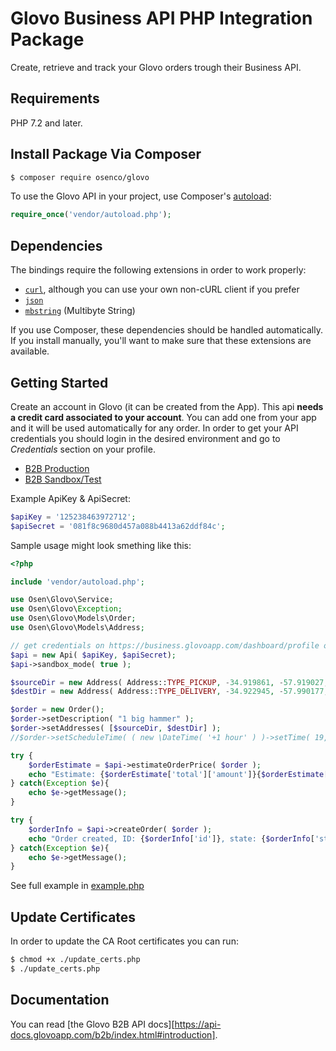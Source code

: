 # Glovo Business API PHP Integration Package

Create, retrieve and track your Glovo orders trough their Business API.

## Requirements

PHP 7.2 and later.

## Install Package Via Composer

```bash
$ composer require osenco/glovo
```

To use the Glovo API in your project, use Composer's [autoload](https://getcomposer.org/doc/01-basic-usage.md#autoloading):

```php
require_once('vendor/autoload.php');
```

## Dependencies

The bindings require the following extensions in order to work properly:

-   [`curl`](https://secure.php.net/manual/en/book.curl.php), although you can use your own non-cURL client if you prefer
-   [`json`](https://secure.php.net/manual/en/book.json.php)
-   [`mbstring`](https://secure.php.net/manual/en/book.mbstring.php) (Multibyte String)

If you use Composer, these dependencies should be handled automatically. If you install manually, you'll want to make sure that these extensions are available.

## Getting Started

Create an account in Glovo (it can be created from the App). This api **needs a credit card associated to your account**. You can add one from your app and it will be used automatically for any order. In order to get your API credentials you should login in the desired environment and go to _Credentials_ section on your profile.

-   [B2B Production](https://business.glovoapp.com/dashboard/profile)
-   [B2B Sandbox/Test](https://business.testglovo.com/dashboard/profile)

Example ApiKey & ApiSecret:

```php
$apiKey = '125238463972712';
$apiSecret = '081f8c9680d457a088b4413a62ddf84c';
```

Sample usage might look smething like this:

```php
<?php

include 'vendor/autoload.php';

use Osen\Glovo\Service;
use Osen\Glovo\Exception;
use Osen\Glovo\Models\Order;
use Osen\Glovo\Models\Address;

// get credentials on https://business.glovoapp.com/dashboard/profile or https://business.testglovo.com/dashboard/profile
$api = new Api( $apiKey, $apiSecret);
$api->sandbox_mode( true );

$sourceDir = new Address( Address::TYPE_PICKUP, -34.919861, -57.919027, "Diag. 73 1234", "1st floor" );
$destDir = new Address( Address::TYPE_DELIVERY, -34.922945, -57.990177, "Diag. 73 75", "3A");

$order = new Order();
$order->setDescription( "1 big hammer" );
$order->setAddresses( [$sourceDir, $destDir] );
//$order->setScheduleTime( ( new \DateTime( '+1 hour' ) )->setTime( 19, 0 ) );

try {
    $orderEstimate = $api->estimateOrderPrice( $order );
    echo "Estimate: {$orderEstimate['total']['amount']}{$orderEstimate['total']['currency']} \n";
} catch(Exception $e){
    echo $e->getMessage();
}

try {
    $orderInfo = $api->createOrder( $order );
    echo "Order created, ID: {$orderInfo['id']}, state: {$orderInfo['state']} \n";
} catch(Exception $e){
    echo $e->getMessage();
}

```

See full example in [example.php](example.php)

## Update Certificates

In order to update the CA Root certificates you can run:

```bash
$ chmod +x ./update_certs.php
$ ./update_certs.php
```

## Documentation

You can read [the Glovo B2B API docs][https://api-docs.glovoapp.com/b2b/index.html#introduction].
